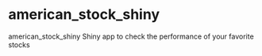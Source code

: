 # american_stock_shiny
american_stock_shiny
Shiny app to check the performance of your favorite stocks
